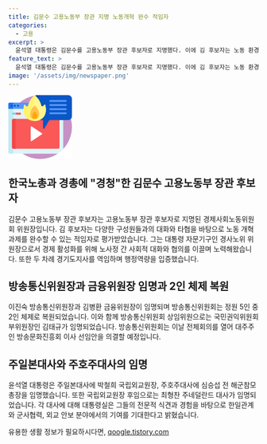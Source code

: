 ```yaml
---
title: 김문수 고용노동부 장관 지명 노동개혁 완수 적임자
categories:
  - 고용
excerpt: >
  윤석열 대통령은 김문수를 고용노동부 장관 후보자로 지명했다. 이에 김 후보자는 노동 환경과 노사간 대화 등 다양한 경험을 바탕으로 노동 개혁을 완수할 수 있는 적임자로 소개됐다. 노동약자 보호와 경제활성화에 노력하겠다고 강조하며, 노동환경에서의 활발한 경험과 행정 역량을 입증했다. 또한 방송통신위원장과 금융위원장의 임명안도 발표될 예정이며, 주일본대사에는 박철희 국립외교원장을, 주호주대사에는 심승섭 전 해군참모총장을 임명한다고 밝혔다.
feature_text: >
  윤석열 대통령은 김문수를 고용노동부 장관 후보자로 지명했다. 이에 김 후보자는 노동 환경과 노사간 대화 등 다양한 경험을 바탕으로 노동 개혁을 완수할 수 있는 적임자로 소개됐다. 노동약자 보호와 경제활성화에 노력하겠다고 강조하며, 노동환경에서의 활발한 경험과 행정 역량을 입증했다. 또한 방송통신위원장과 금융위원장의 임명안도 발표될 예정이며, 주일본대사에는 박철희 국립외교원장을, 주호주대사에는 심승섭 전 해군참모총장을 임명한다고 밝혔다.
image: '/assets/img/newspaper.png'
---
```


<p><img src="/assets/img/news.png" alt="rentncar 속보" /></p>

<h2 data-ke-size="size26">한국노총과 경총에 "경청"한 김문수 고용노동부 장관 후보자</h2>

<p>김문수 고용노동부 장관 후보자는 고용노동부 장관 후보자로 지명된 경제사회노동위원회 위원장입니다. 김 후보자는 다양한 구성원들과의 대화와 타협을 바탕으로 노동 개혁 과제를 완수할 수 있는 적임자로 평가받았습니다. 그는 대통령 자문기구인 경사노위 위원장으로서 경제 활성화를 위해 노사정 간 사회적 대화와 협의를 이끌며 노력해왔습니다. 또한 두 차례 경기도지사를 역임하며 행정역량을 입증했습니다.</p>

<h2 data-ke-size="size26">방송통신위원장과 금융위원장 임명과 2인 체제 복원</h2>

<p>이진숙 방송통신위원장과 김병환 금융위원장이 임명되며 방송통신위원회는 정원 5인 중 2인 체제로 복원되었습니다. 이와 함께 방송통신위원회 상임위원으로는 국민권익위원회 부위원장인 김태규가 임명되었습니다. 방송통신위원회는 이날 전체회의를 열어 대주주인 방송문화진흥회 이사 선임안을 의결할 예정입니다.</p>

<h2 data-ke-size="size26">주일본대사와 주호주대사의 임명</h2>

<p>윤석열 대통령은 주일본대사에 박철희 국립외교원장, 주호주대사에 심승섭 전 해군참모총장을 임명했습니다. 또한 국립외교원장 후임으로는 최형찬 주네덜란드 대사가 임명되었습니다. 각 대사에 대해 대통령실은 그들의 전문적 식견과 경험을 바탕으로 한일관계와 군사협력, 외교 안보 분야에서의 기여를 기대한다고 밝혔습니다.</p>

<p data-ke-size="size16"></p>
유용한 생활 정보가 필요하시다면, <a href="https://qoogle.tistory.com" rel="dofollow">qoogle.tistory.com</a>


